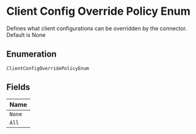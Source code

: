 
# Client Config Override Policy Enum

Defines what client configurations can be overridden by the connector. Default is None

## Enumeration

`ClientConfigOverridePolicyEnum`

## Fields

| Name |
|  --- |
| `None` |
| `All` |

